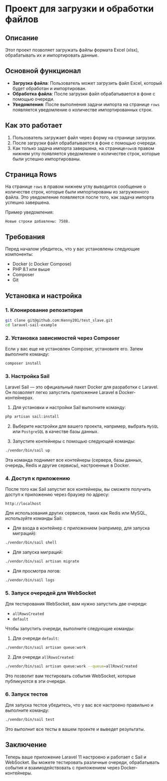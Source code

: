 
# Проект для загрузки и обработки файлов

## Описание

Этот проект позволяет загружать файлы формата Excel (xlsx), обрабатывать их и импортировать данные.

## Основной функционал

- **Загрузка файла**: Пользователь может загрузить файл Excel, который будет обработан и импортирован.
- **Обработка файла**: После загрузки файл обрабатывается в фоне с помощью очереди.
- **Уведомления**: После выполнения задачи импорта на странице `rows` появляется уведомление о количестве импортированных строк.

## Как это работает

1. Пользователь загружает файл через форму на странице загрузки.
2. После загрузки файл обрабатывается в фоне с помощью очереди.
3. Как только задача импорта завершена, на странице`rows`в правом нижнем углу появляется уведомление о количестве строк, которые были успешно импортированы.

## Страница Rows

На странице `rows` в правом нижнем углу выводится сообщение о количестве строк, которые были импортированы из загруженного файла. Это уведомление появляется после того, как задача импорта успешно завершена.

Пример уведомления:

```
Новые строки добавлены: 7588.
```

## Требования

Перед началом убедитесь, что у вас установлены следующие компоненты:

- Docker (с Docker Compose)
- PHP 8.1 или выше
- Composer
- Git

## Установка и настройка

### 1. Клонирование репозитория

```bash
git clone git@github.com:Kenny201/test_slave.git
cd laravel-sail-example
```

### 2. Установка зависимостей через Composer

Если у вас еще не установлен Composer, установите его. Затем выполните команду:

```bash
composer install
```

### 3. Настройка Sail

Laravel Sail — это официальный пакет Docker для разработки с Laravel. Он позволяет легко запустить приложение Laravel в Docker-контейнерах.

1. Для установки и настройки Sail выполните команду:

```bash
php artisan sail:install
```

2. Выберите настройки для вашего проекта, например, выбрать `MySQL` или `PostgreSQL` в качестве базы данных.

3. Запустите контейнеры с помощью следующей команды:

```bash
./vendor/bin/sail up
```

Эта команда поднимет все контейнеры (сервера, базы данных, очередь, Redis и другие сервисы), настроенные в Docker.

### 4. Доступ к приложению

После того как Sail запустит все контейнеры, вы сможете получить доступ к приложению через браузер по адресу:

```
http://localhost
```

Для использования других сервисов, таких как Redis или MySQL, используйте команды Sail:

- Для входа в контейнер с приложением (например, для запуска миграций):

```bash
./vendor/bin/sail shell
```

- Для запуска миграций:

```bash
./vendor/bin/sail artisan migrate
```

- Для просмотра логов:

```bash
./vendor/bin/sail logs
```

### 5. Запуск очередей для WebSocket

Для тестирования WebSocket, вам нужно запустить две очереди:

- `allRowsCreated`
- `default`

Чтобы запустить очереди, выполните следующие команды:

1. Для очереди `default`:

```bash
./vendor/bin/sail artisan queue:work
```

2. Для очереди `allRowsCreated`:

```bash
./vendor/bin/sail artisan queue:work --queue=allRowsCreated
```

Это позволит вам тестировать события WebSocket, которые публикуются в эти очереди.

### 6. Запуск тестов

Для запуска тестов убедитесь, что у вас все настроено правильно и выполните команду:

```bash
./vendor/bin/sail test
```

Это выполнит все тесты в вашем проекте и выведет результаты.

## Заключение

Теперь ваше приложение Laravel 11 настроено и работает с Sail и WebSocket. Вы можете тестировать различные очереди, обрабатывать события и взаимодействовать с приложением через Docker-контейнеры.

